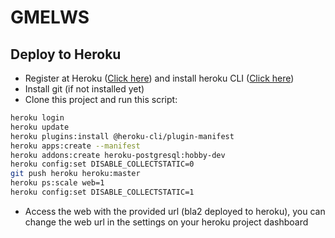 # GMELWS

## Deploy to Heroku
- Register at Heroku ([Click here](https://signup.heroku.com/)) and install heroku CLI ([Click here](https://devcenter.heroku.com/articles/heroku-cli))
- Install git (if not installed yet)
- Clone this project and run this script:
```bash
heroku login
heroku update
heroku plugins:install @heroku-cli/plugin-manifest
heroku apps:create --manifest
heroku addons:create heroku-postgresql:hobby-dev
heroku config:set DISABLE_COLLECTSTATIC=0
git push heroku heroku:master
heroku ps:scale web=1
heroku config:set DISABLE_COLLECTSTATIC=1
```
- Access the web with the provided url (bla2 deployed to heroku), you can change the web url in the settings on your heroku project dashboard
